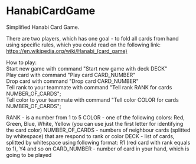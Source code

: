 # HanabiCardGame
Simplified Hanabi Card Game. 

There are two players, which has one goal - to fold all cards from hand using specific rules, which you could read on the following link: https://en.wikipedia.org/wiki/Hanabi_(card_game)

How to play:</br>
Start new game with command "Start new game with deck DECK"</br>
Play card with command "Play card CARD_NUMBER" </br>
Drop card with command "Drop card CARD_NUMBER"</br>
Tell rank to your teammate with command "Tell rank RANK for cards NUMBER_OF_CARDS";</br>
Tell color to your teammate with command "Tell color COLOR for cards NUMBER_OF_CARDS";</br>

RANK - is a number from 1 to 5
COLOR - one of the following colors: Red, Green, Blue, White, Yellow (you can use just the first letter for identifying the card color)
NUMBER_OF_CARDS - numbers of neighbour cards (splitted by whitespace) that are respond to rank or color
DECK - list of cards, splitted by whitespace using following format: R1 (red card with rank equals to 1), Y4 and so on
CARD_NUMBER - number of card in your hand, which is going to be played
